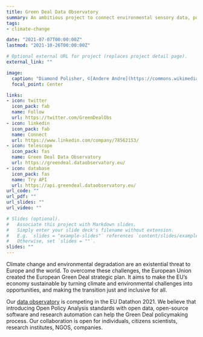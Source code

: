 ```yaml
---
title: Green Deal Data Observatory
summary: An ambitious project to connect environmental sensory data, political and policy survey data with socio-economic indicators.
tags:
- climate-change

date: "2021-07-07T00:00:00Z"
lastmod: "2021-10-26T00:00:00Z"

# Optional external URL for project (replaces project detail page).
external_link: ""

image:
  caption: "Diamond Polisher, ©[Andere Andre](https://commons.wikimedia.org/w/index.php?curid=4770037)"
  focal_point: Center

links:
- icon: twitter
  icon_pack: fab
  name: Follow
  url: https://twitter.com/GreenDealObs
- icon: linkedin
  icon_pack: fab
  name: Connect
  url: https://www.linkedin.com/company/78562153/
- icon: telescope
  icon_pack: fas
  name: Green Deal Data Observatory
  url: https://greendeal.dataobservatory.eu/
- icon: database
  icon_pack: fas
  name: Try API
  url: https://api.greendeal.dataobservatory.eu/
url_code: ""
url_pdf: ""
url_slides: ""
url_video: ""

# Slides (optional).
#   Associate this project with Markdown slides.
#   Simply enter your slide deck's filename without extension.
#   E.g. `slides = "example-slides"` references `content/slides/example-slides.md`.
#   Otherwise, set `slides = ""`.
slides: ""
---
```


Climate change and environmental degradation are an existential threat to Europe and the world. To overcome these challenges, the European Union created the European Green Deal strategic plan. It aims to make the EU’s economy sustainable by turning climate and environmental challenges into opportunities, and making the transition just and inclusive for all.

Our [data observatory](http://greendeal.dataobservatory.eu/) is competing in the EU Datathon 2021. We believe that introducing Open Policy Analysis standards with open data, open-source software and research automation can help the Green Deal policymaking process. Our collaboration is open for individuals, citizens scientists, research institutes, NGOS, companies.

